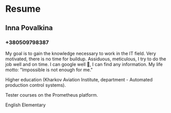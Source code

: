 # Resume
## Inna Povalkina
### +380509798387
My goal is to gain the knowledge necessary to work in the IT field. Very motivated, there is no time for buildup.   Assiduous, meticulous, I try to do the job well and on time. 
I can google well , I can find any information. 
My life motto: "Impossible is not enough for me."

Higher education (Kharkov Aviation Institute, department - Automated production control systems).

Tester courses on the Prometheus platform.

English Elementary




